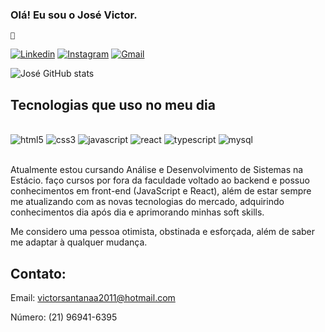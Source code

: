 ### Olá! Eu sou o José Victor.
    👋

[![Linkedin](https://img.shields.io/badge/LinkedIn-0077B5?style=for-the-badge&logo=linkedin&logoColor=white)](https://www.linkedin.com/in/joseevictor15/)
[![Instagram](https://img.shields.io/badge/Instagram-E4405F?style=for-the-badge&logo=instagram&logoColor=white)](https://www.instagram.com/joseevictor1519/)
[![Gmail](https://img.shields.io/badge/Gmail-D14836?style=for-the-badge&logo=gmail&logoColor=white)](https://www.instagram.com/joseevictor1519/)

![José GitHub stats](https://github-readme-stats.vercel.app/api?username=josevictorr15&show_icons=true&theme=dark)

## Tecnologias que uso no meu dia

<div style="display: inline_block"><br/>
    <img allign="center" alt="html5" src="https://img.shields.io/badge/HTML5-E34F26?style=for-the-badge&logo=html5&logoColor=white"/>
    <img allign="center" alt="css3" src="https://img.shields.io/badge/CSS3-1572B6?style=for-the-badge&logo=css3&logoColor=white"/>
    <img allign="center" alt="javascript" src="https://img.shields.io/badge/JavaScript-F7DF1E?style=for-the-badge&logo=javascript&logoColor=black"/>
    <img allign="center" alt="react" src="https://img.shields.io/badge/React-20232A?style=for-the-badge&logo=react&logoColor=61DAFB"/>
    <img allign="center" alt="typescript" src="https://img.shields.io/badge/TypeScript-007ACC?style=for-the-badge&logo=typescript&logoColor=white"/>
    <img allign="center" alt="mysql" src="https://img.shields.io/badge/MySQL-00000F?style=for-the-badge&logo=mysql&logoColor=white"/>
</div><br/>

Atualmente estou cursando Análise e Desenvolvimento de Sistemas na Estácio. faço cursos por fora da faculdade voltado ao backend e possuo conhecimentos em front-end (JavaScript e React), além de estar sempre me atualizando com as novas tecnologias do mercado, adquirindo conhecimentos dia após dia e aprimorando minhas soft skills.

Me considero uma pessoa otimista, obstinada e esforçada, além de saber me adaptar à qualquer mudança.

## Contato:
Email: victorsantanaa2011@hotmail.com

Número: (21) 96941-6395

